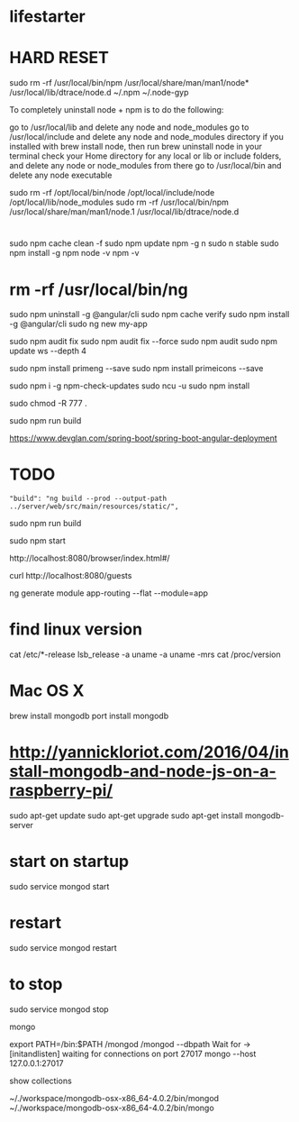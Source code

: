 # lifestarter

# HARD RESET
sudo rm -rf /usr/local/bin/npm /usr/local/share/man/man1/node* /usr/local/lib/dtrace/node.d ~/.npm ~/.node-gyp

To completely uninstall node + npm is to do the following:

go to /usr/local/lib and delete any node and node_modules
go to /usr/local/include and delete any node and node_modules directory
if you installed with brew install node, then run brew uninstall node in your terminal
check your Home directory for any local or lib or include folders, and delete any node or node_modules from there
go to /usr/local/bin and delete any node executable

sudo rm -rf /opt/local/bin/node /opt/local/include/node /opt/local/lib/node_modules
sudo rm -rf /usr/local/bin/npm /usr/local/share/man/man1/node.1 /usr/local/lib/dtrace/node.d

#
sudo npm cache clean -f
sudo npm update npm -g n
sudo n stable
sudo npm install -g npm
node -v
npm -v
# rm -rf /usr/local/bin/ng
sudo npm uninstall -g @angular/cli
sudo npm cache verify 
sudo npm install -g @angular/cli
sudo ng new my-app

sudo npm audit fix
sudo npm audit fix --force
sudo npm audit
sudo npm update ws --depth 4


sudo npm install primeng --save
sudo npm install primeicons --save





sudo npm i -g npm-check-updates
sudo ncu -u
sudo npm install


sudo chmod -R 777 .




sudo npm run build




https://www.devglan.com/spring-boot/spring-boot-angular-deployment

# TODO
    "build": "ng build --prod --output-path ../server/web/src/main/resources/static/",

sudo npm run build

sudo npm start




http://localhost:8080/browser/index.html#/


curl http://localhost:8080/guests





ng generate module app-routing --flat --module=app



# find linux version
cat /etc/*-release
lsb_release -a
uname -a
uname -mrs
cat /proc/version

# Mac OS X
brew install mongodb
port install mongodb

# http://yannickloriot.com/2016/04/install-mongodb-and-node-js-on-a-raspberry-pi/
sudo apt-get update
sudo apt-get upgrade
sudo apt-get install mongodb-server

# start on startup
sudo service mongod start
# restart
sudo service mongod restart
# to stop
sudo service mongod stop

mongo

export PATH=<mongodb-install-directory>/bin:$PATH
<path>/mongod
<path>/mongod --dbpath <path to data directory>
Wait for -> [initandlisten] waiting for connections on port 27017
mongo --host 127.0.0.1:27017

show collections


~/./workspace/mongodb-osx-x86_64-4.0.2/bin/mongod
~/./workspace/mongodb-osx-x86_64-4.0.2/bin/mongo

